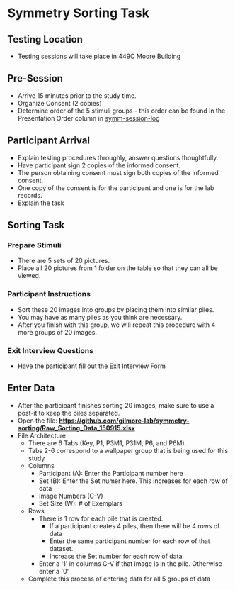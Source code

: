 # Symmetry Sorting Task

## Testing Location
- Testing sessions will take place in 449C Moore Building

## Pre-Session
- Arrive 15 minutes prior to the study time.
- Organize Consent (2 copies)
- Determine order of the 5 stimuli groups - this order can be found in the Presentation Order column in [symm-session-log](https://docs.google.com/spreadsheets/d/1bo8HlpTJz51LNB63NErvJSvnRIjTctgF255Lg-5TPno/edit#gid=0)


## Participant Arrival 
- Explain testing procedures throughly, answer questions thoughtfully.
- Have participant sign 2 copies of the informed consent.
- The person obtaining consent must sign both copies of the informed consent.
- One copy of the consent is for the participant and one is for the lab records.
- Explain the task


## Sorting Task

### Prepare Stimuli
- There are 5 sets of 20 pictures.
- Place all 20 pictures from 1 folder on the table so that they can all be viewed.

### Participant Instructions
- Sort these 20 images into groups by placing them into similar piles.
- You may have as many piles as you think are necessary.
- After you finish with this group, we will repeat this procedure with 4 more groups of 20 images.

### Exit Interview Questions
- Have the participant fill out the Exit Interview Form

## Enter Data
- After the participant finishes sorting 20 images, make sure to use a post-it to keep the piles separated.
- Open the file: **https://github.com/gilmore-lab/symmetry-sorting/Raw_Sorting_Data_150915.xlsx**
- File Architecture
  - There are 6 Tabs (Key, P1, P3M1, P31M, P6, and P6M).
  - Tabs 2-6 correspond to a wallpaper group that is being used for this study
  - Columns
    - Participant (A): Enter the Participant number here
    - Set (B): Enter the Set numer here. This increases for each row of data
    - Image Numbers (C-V)
    - Set Size (W): # of Exemplars
  - Rows
    - There is 1 row for each pile that is created.
      - If a participant creates 4 piles, then there will be 4 rows of data
      - Enter the same participant number for each row of that dataset. 
      - Increase the Set number for each row of data
    - Enter a '1' in columns C-V if that image is in the pile. Otherwise enter a '0'
  - Complete this process of entering data for all 5 groups of data  
      


